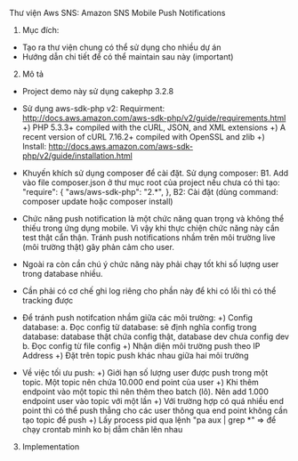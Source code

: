 Thư viện Aws SNS: Amazon SNS Mobile Push Notifications
1. Mục đích: 
- Tạo ra thư viện chung có thể sử dụng cho nhiều dự án
- Hướng dẫn chi tiết để có thể maintain sau này (important)

2. Mô tả
- Project demo này sử dụng cakephp 3.2.8
- Sử dụng aws-sdk-php v2:
Requirment: http://docs.aws.amazon.com/aws-sdk-php/v2/guide/requirements.html
+) PHP 5.3.3+ compiled with the cURL, JSON, and XML extensions
+) A recent version of cURL 7.16.2+ compiled with OpenSSL and zlib
+) Install: http://docs.aws.amazon.com/aws-sdk-php/v2/guide/installation.html
- Khuyến khích sử dụng composer để cài đặt. Sử dụng composer:
B1. Add vào file composer.json ở thư mục root của project nếu chưa có thì tạo:
    "require": {
        "aws/aws-sdk-php": "2.*",
    },
B2: Cài đặt (dùng command: composer update hoặc composer install)

- Chức năng push notification là một chức năng quan trọng và không thể thiếu trong ứng dụng mobile. Vì vậy khi thực chiện chức năng này cần test thật cẩn thận. Tránh push notifications nhầm trên môi trường live (môi trường thật) gây phản cảm cho user.
- Ngoài ra còn cần chú ý chức năng này phải chạy tốt khi số lượng user trong database nhiều. 
- Cần phải có cơ chế ghi log riêng cho phần này để khi có lỗi thì có thể tracking được
- Để tránh push notifcation nhầm giữa các môi trường:
+) Config database: 
a. Đọc config từ database: sẽ định nghĩa config trong database: database thật chứa config thật, database dev chưa config dev
b. Đọc config từ file config
+) Nhận diện môi trường push theo IP Address 
+) Đặt trên topic push khác nhau giữa hai môi trường
- Về việc tối ưu push:
+) Giới hạn số lượng user được push trong một topic. Một topic nên chứa 10.000 end point của user
+) Khi thêm endpoint vào một topic thì nên thêm theo batch (lô). Nên add 1.000 endpoint user vào topic với một lần
+) Với trường hợp có quá nhiều end point thì có thể push thẳng cho các user thông qua end point không cần tạo topic để push
+) Lấy process pid qua lệnh "pa aux | grep *" => để chạy crontab mình ko bị dẫm chân lên nhau

3. Implementation



